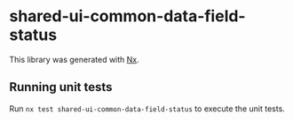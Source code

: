 # shared-ui-common-data-field-status

This library was generated with [Nx](https://nx.dev).

## Running unit tests

Run `nx test shared-ui-common-data-field-status` to execute the unit tests.
